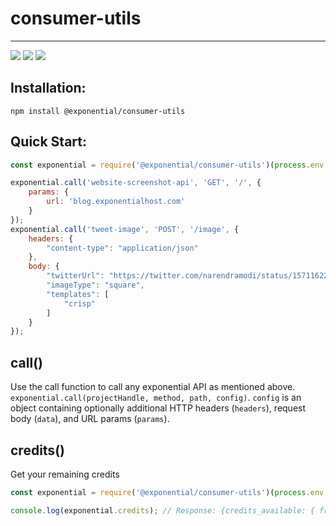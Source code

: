 # consumer-utils

---
<a href="https://github.com/Exponential-Hosting/utils/issues"><img src="https://img.shields.io/github/issues/Exponential-Hosting/consumer-utils"></a>
<a href="https://github.com/Exponential-Hosting/utils/blob/main/LICENSE"><img src="https://img.shields.io/github/license/Exponential-Hosting/consumer-utils"></a>
<a href="https://twitter.com/intent/tweet?text=https%3A%2F%2Fgithub.com%2FExponential-Hosting%2Fconsumer-utils"><img src="https://img.shields.io/twitter/url?url=https%3A%2F%2Fgithub.com%2FExponential-Hosting%2Fconsumer-utils"></a>


## Installation:

```
npm install @exponential/consumer-utils
```

## Quick Start:

```js
const exponential = require('@exponential/consumer-utils')(process.env.EXPONENTIAL_API_KEY);

exponential.call('website-screenshot-api', 'GET', '/', {
    params: {
        url: 'blog.exponentialhost.com'
    }
});
exponential.call('tweet-image', 'POST', '/image', {
    headers: {
        "content-type": "application/json"
    },
    body: {
        "twitterUrl": "https://twitter.com/narendramodi/status/1571162212190007298",
        "imageType": "square",
        "templates": [
            "crisp"
        ]
    }
});


```

## call()

Use the call function to call any exponential API as mentioned above. `exponential.call(projectHandle, method, path, config)`. `config` is an object containing optionally additional HTTP headers (`headers`), request body (`data`), and URL params (`params`).

## credits()

Get your remaining credits

```js
const exponential = require('@exponential/consumer-utils')(process.env.EXPONENTIAL_API_KEY);

console.log(exponential.credits); // Response: {credits_available: { freeCredits: <integer>, purchasedCredits: <integer> }, balanceCredits: <integer>, cumulativeTotalCredits: <integer>}
```